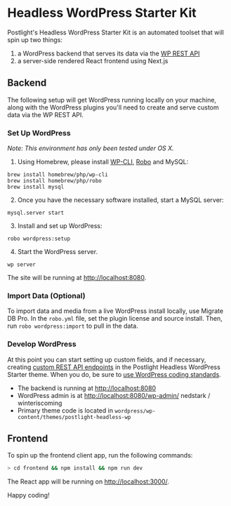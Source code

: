# Headless WordPress Starter Kit

Postlight's Headless WordPress Starter Kit is an automated toolset that will spin up two things:

1. a WordPress backend that serves its data via the [WP REST API](https://developer.wordpress.org/rest-api/)
2. a server-side rendered React frontend using Next.js

## Backend

The following setup will get WordPress running locally on your machine, along with the WordPress plugins you'll need to create and serve custom data via the WP REST API.

### Set Up WordPress

_Note: This environment has only been tested under OS X._

1. Using Homebrew, please install [WP-CLI](http://wp-cli.org/), [Robo](http://robo.li/) and MySQL:
```
brew install homebrew/php/wp-cli
brew install homebrew/php/robo
brew install mysql
```

2. Once you have the necessary software installed, start a MySQL server:
```
mysql.server start
```

3. Install and set up WordPress:
```
robo wordpress:setup
```

4. Start the WordPress server.
```
wp server
```

The site will be running at [http://localhost:8080](http://localhost:8080).

### Import Data (Optional)

To import data and media from a live WordPress install locally, use Migrate DB Pro. In the `robo.yml` file, set the plugin license and source install. Then, run `robo wordpress:import` to pull in the data.

### Develop WordPress

At this point you can start setting up custom fields, and if necessary, creating [custom REST API endpoints](https://developer.wordpress.org/rest-api/extending-the-rest-api/adding-custom-endpoints/) in the Postlight Headless WordPress Starter theme. When you do, be sure to [use WordPress coding standards](https://github.com/postlight/headless-wp-starter/blob/master/wordpress/wp-content/themes/postlight-headless-wp/README.md).

* The backend is running at [http://localhost:8080](http://localhost:8080)
* WordPress admin is at [http://localhost:8080/wp-admin/](http://localhost:8080/wp-admin/)  nedstark / winteriscoming
* Primary theme code is located in `wordpress/wp-content/themes/postlight-headless-wp`

## Frontend

To spin up the frontend client app, run the following commands:

```zsh
> cd frontend && npm install && npm run dev
```

The React app will be running on [http://localhost:3000/](http://localhost:3000/).

Happy coding!
